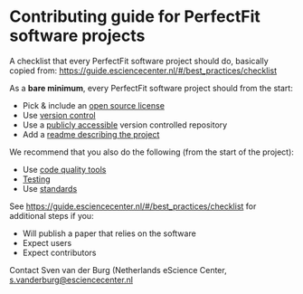 # Contributing guide for PerfectFit software projects
A checklist that every PerfectFit software project should do, basically copied from: https://guide.esciencecenter.nl/#/best_practices/checklist

As a **bare minimum**, every PerfectFit software project should from the start:
* Pick & include an [open source license](https://guide.esciencecenter.nl/#/best_practices/licensing)
* Use [version control](https://guide.esciencecenter.nl/#/best_practices/version_control)
* Use a [publicly accessible](https://guide.esciencecenter.nl/#/best_practices/version_control?id=repositories-should-be-public)
 version controlled repository
* Add a [readme describing the project](https://guide.esciencecenter.nl/#/best_practices/documentation?id=readme)

We recommend that you also do the following (from the start of the project):

* Use [code quality tools](https://guide.esciencecenter.nl/#/best_practices/code_quality)
* [Testing](https://guide.esciencecenter.nl/#/best_practices/testing)
* Use [standards](https://guide.esciencecenter.nl/#/best_practices/standards)

See https://guide.esciencecenter.nl/#/best_practices/checklist for additional steps if you:
* Will publish a paper that relies on the software
* Expect users
* Expect contributors

Contact Sven van der Burg (Netherlands eScience Center, [s.vanderburg@esciencecenter.nl](mailto:s.vanderburg@esciencecenter.nl)
